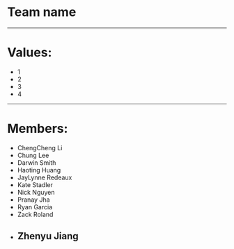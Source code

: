 # Team name
---
# Values:
- 1
- 2
- 3
- 4
---
# Members:
- ChengCheng Li
- Chung Lee
- Darwin Smith
- Haoting Huang
- JayLynne Redeaux
- Kate Stadler
- Nick Nguyen
- Pranay Jha
- Ryan Garcia
- Zack Roland
- Zhenyu Jiang
  ---
